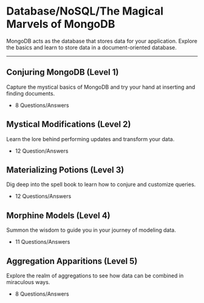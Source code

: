# Database/NoSQL/The Magical Marvels of MongoDB

MongoDB acts as the database that stores data for your application. Explore the basics and learn to store data in a document-oriented database.

---

## Conjuring MongoDB (Level 1)

Capture the mystical basics of MongoDB and try your hand at inserting and finding documents.

* 8 Questions/Answers

## Mystical Modifications (Level 2)

​Learn the lore behind performing updates and transform your data.

* 12 Question/Answers

## Materializing Potions (Level 3)

Dig deep into the spell book to learn how to conjure and customize queries.

* 12 Questions/Answers

## Morphine Models (Level 4)

Summon the wisdom to guide you in your journey of modeling data.

* 11 Questions/Answers

## Aggregation Apparitions (Level 5)

Explore the realm of aggregations to see how data can be combined in miraculous ways.

* 8 Questions/Answers